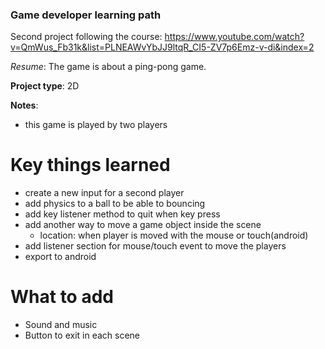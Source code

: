 ### Game developer learning path

Second project following the course: https://www.youtube.com/watch?v=QmWus_Fb31k&list=PLNEAWvYbJJ9ltqR_CI5-ZV7p6Emz-v-di&index=2

_Resume_: The game is about a ping-pong game.

__Project type__: 2D 

__Notes__:
 - this game is played by two players 

# Key things learned
 - create a new input for a second player
 - add physics to a ball to be able to bouncing
 - add key listener method to quit when key press
 - add another way to move a game object inside the scene
   - location: when player is moved with the mouse or touch(android)
 - add listener section for mouse/touch event to move the players
 - export to android

# What to add
 - Sound and music
 - Button to exit in each scene
